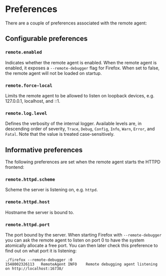 Preferences
===========

There are a couple of preferences associated with the remote agent:


Configurable preferences
------------------------

### `remote.enabled`

Indicates whether the remote agent is enabled.  When the remote
agent is enabled, it exposes a `--remote-debugger` flag for Firefox.
When set to false, the remote agent will not be loaded on startup.

### `remote.force-local`

Limits the remote agent to be allowed to listen on loopback devices,
e.g. 127.0.0.1, localhost, and ::1.

### `remote.log.level`

Defines the verbosity of the internal logger.  Available levels
are, in descending order of severity, `Trace`, `Debug`, `Config`,
`Info`, `Warn`, `Error`, and `Fatal`.  Note that the value is
treated case-sensitively.


Informative preferences
-----------------------

The following preferences are set when the remote agent starts the
HTTPD frontend:

### `remote.httpd.scheme`

Scheme the server is listening on, e.g. `httpd`.

### `remote.httpd.host`

Hostname the server is bound to.

### `remote.httpd.port`

The port bound by the server.  When starting Firefox with
`--remote-debugger` you can ask the remote agent to listen on port
0 to have the system atomically allocate a free port.  You can then
later check this preference to find out on what port it is listening:

	./firefox --remote-debugger :0
	1548002326113	RemoteAgent	INFO	Remote debugging agent listening on http://localhost:16738/
